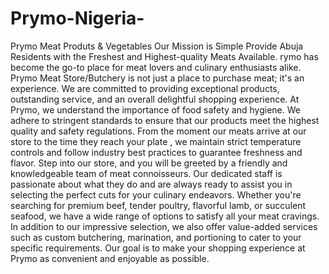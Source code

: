 # Prymo-Nigeria-
Prymo Meat Produts &amp; Vegetables Our Mission is Simple Provide Abuja Residents with the Freshest and Highest-quality Meats Available.
rymo has become the go-to place for meat lovers and culinary enthusiasts alike. Prymo Meat Store/Butchery is not just a place to purchase meat; it's an experience. We are committed to providing exceptional products, outstanding service, and an overall delightful shopping experience.
At Prymo, we understand the importance of food safety and hygiene. We adhere to stringent standards to ensure that our products meet the highest quality and safety regulations. From the moment our meats arrive at our store to the time they reach your plate , we maintain strict temperature controls and follow industry best practices to guarantee freshness and flavor. Step into our store, and you will be greeted by a friendly and knowledgeable team of meat connoisseurs. Our dedicated staff is passionate about what they do and are always ready to assist you in selecting the perfect cuts for your culinary endeavors. Whether you're searching for premium beef, tender poultry, flavorful lamb, or succulent seafood, we have a wide range of options to satisfy all your meat cravings. In addition to our impressive selection, we also offer value-added services such as custom butchering, marination, and portioning to cater to your specific requirements. Our goal is to make your shopping experience at Prymo as convenient and enjoyable as possible.
